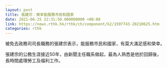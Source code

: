 ```yaml
---
layout: post
title: 張建宗︰榮幸能服務市民和國家
date: 2021-06-25 22:31:50.000000000 +08:00
link: https://news.rthk.hk/rthk/ch/component/k2/1597743-20210625.htm
categories: rthk
---
```


被免去政務司司長職務的張建宗表示，能服務市民和國家，有莫大滿足感和榮幸。

張建宗的公務生涯接近50年，由新聞主任職系做起，最為人熟悉是他於回歸後，長時間處理勞工及福利工作。
